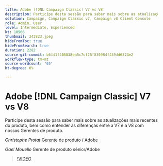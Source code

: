 ```yaml
---
title: Adobe [!DNL Campaign Classic] V7 vs V8
description: Participe desta sessão para saber mais sobre as atualizações mais recentes do produto, bem como entender as diferenças entre a V7 e a V8 com nossos Gerentes de produto.
solution: Campaign, Campaign Classic v7, Campaign v8 Client Console
role: Admin, User
level: Intermediate, Experienced
kt: 10566
thumbnail: 343823.jpeg
hideFromToc: true
hideFromSearch: true
duration: 2282
source-git-commit: b6441f405838ea5c7cf25f839984f439dd6323e2
workflow-type: tm+mt
source-wordcount: '65'
ht-degree: 0%

---
```


# Adobe [!DNL Campaign Classic] V7 vs V8

Participe desta sessão para saber mais sobre as atualizações mais recentes do produto, bem como entender as diferenças entre a V7 e a V8 com nossos Gerentes de produto.

*Christophe Protat* Gerente de produto / Adobe

*Gael Mouello* Gerente de produto sênior/Adobe

>[!VIDEO](https://video.tv.adobe.com/v/343823/?quality=12&learn=on)
